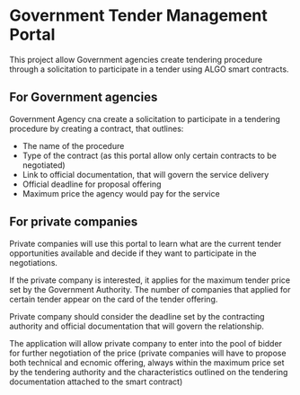 # Government Tender Management Portal

This project allow Government agencies create tendering procedure through a solicitation to participate in a tender using ALGO smart contracts.

## For Government agencies

Government Agency cna create a solicitation to participate in a tendering procedure by creating a contract, that outlines:

- The name of the procedure
- Type of the contract (as this portal allow only certain contracts to be negotiated)
- Link to official documentation, that will govern the service delivery
- Official deadline for proposal offering
- Maximum price the agency would pay for the service

## For private companies

Private companies will use this portal to learn what are the current tender opportunities available and decide if they want to participate in the negotiations.

If the private company is interested, it applies for the maximum tender price set by the Government Authority. The number of companies that applied for certain tender appear on the card of the tender offering.

Private company should consider the deadline set by the contracting authority and official documentation that will govern the relationship.

The application will allow private company to enter into the pool of bidder for further negotiation of the price (private companies will have to propose both technical and ecnomic offering, always within the maximum price set by the tendering authority and the characteristics outlined on the tendering documentation attached to the smart contract)

